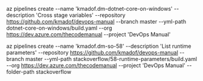 az pipelines create --name 'kmadof.dm-dotnet-core-on-windows' --description 'Cross stage variables' --repository https://github.com/kmadof/devops-manual --branch master --yml-path dotnet-core-on-windows/build.yaml --org https://dev.azure.com/thecodemanual --project 'DevOps Manual' 

az pipelines create --name 'kmadof.dm-so-58' --description 'List runtime parameters' --repository https://github.com/kmadof/devops-manual --branch master --yml-path stackoverflow/58-runtime-parameters/build.yaml --org https://dev.azure.com/thecodemanual --project 'DevOps Manual' --folder-path stackoverflow


